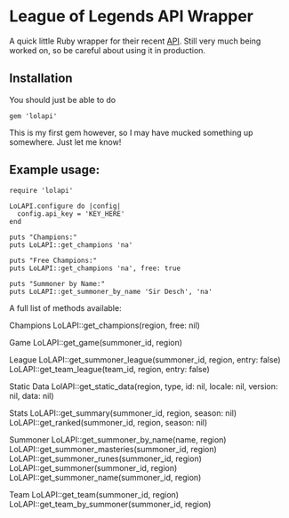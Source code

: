 # League of Legends API Wrapper

A quick little Ruby wrapper for their recent [API](https://developer.riotgames.com). Still very much being worked on, so be careful about using it in production.

## Installation

You should just be able to do

  	gem 'lolapi'

This is my first gem however, so I may have mucked something up somewhere. Just let me know!

## Example usage:

	require 'lolapi'

	LoLAPI.configure do |config|
	  config.api_key = 'KEY_HERE'
	end

	puts "Champions:"
	puts LoLAPI::get_champions 'na'

	puts "Free Champions:"
	puts LoLAPI::get_champions 'na', free: true

	puts "Summoner by Name:"
	puts LoLAPI::get_summoner_by_name 'Sir Desch', 'na'

A full list of methods available:

  Champions
	LoLAPI::get_champions(region, free: nil)

  Game
	LoLAPI::get_game(summoner_id, region)

  League
   LoLAPI::get_summoner_league(summoner_id, region, entry: false)
   LoLAPI::get_team_league(team_id, region, entry: false)

  Static Data
   LolAPI::get_static_data(region, type, id: nil, locale: nil, version: nil, data: nil)

  Stats
	LoLAPI::get_summary(summoner_id, region, season: nil)
	LoLAPI::get_ranked(summoner_id, region, season: nil)

  Summoner
	LoLAPI::get_summoner_by_name(name, region)
	LoLAPI::get_summoner_masteries(summoner_id, region)
	LoLAPI::get_summoner_runes(summoner_id, region)
	LoLAPI::get_summoner(summoner_id, region)
	LoLAPI::get_summoner_name(summoner_id, region)

  Team
	LoLAPI::get_team(summoner_id, region)
	LoLAPI::get_team_by_summoner(summoner_id, region)
